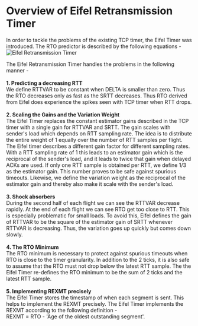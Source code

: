 # Overview of Eifel Retransmission Timer
In order to tackle the problems of the existing TCP timer, the Eifel Timer was introduced. The RTO predictor is described by the following equations - <br>
![Eifel Retransmission Timer ](https://i.imgur.com/WObFdkm.png)

The Eifel Retransmission Timer handles the problems in the following manner - <br><br>
<b>1. Predicting a decreasing RTT</b><br>
We define RTTVAR to be constant when DELTA is smaller than zero. Thus the RTO decreases only as fast as the SRTT decreases. Thus RTO derived from Eifel does experience the spikes seen with TCP timer when RTT drops.<br><br>
<b>2. Scaling the Gains and the Variation Weight</b><br>
The Eifel Timer replaces the constant estimator gains described in the TCP timer with a single gain for RTTVAR and SRTT. The gain scales with sender's load which depends on RTT sampling rate. The idea is to distribute the entire weight of 1 equally over the number of RTT samples per flight. The Eifel timer describes a different gain factor for different sampling rates. With a RTT sampling rate of 1 this leads to an estimator gain which is the reciprocal of the sender's load, and it leads to twice that gain when delayed ACKs are used. If only one RTT sample is obtained per RTT, we define 1/3 as the estimator gain. This number proves to be safe against spurious timeouts. Likewise, we define the variation weight as the reciprocal of the estimator gain and thereby also make it scale with the sender's load.<br><br>
<b>3. Shock absorbers</b><br>
During the second half of each flight we can see the RTTVAR decrease rapidly. At the end of each flight we can see RTO get too close to RTT. This is especially problematic for small loads. To avoid this, Eifel defines the gain of RTTVAR to be the square of the estimator gain of SRTT whenever RTTVAR is decreasing. Thus, the variation goes up quickly but comes down slowly. <br><br>
<b>4. The RTO Minimum</b><br>
The RTO minimum is necessary to protect against spurious timeouts when RTO is close to the timer granularity. In addition to the 2 ticks, it is also safe to assume that the RTO must not drop below the latest RTT sample. The the Eifel Timer re-defines the RTO minimum to be the sum of 2 ticks and the latest RTT sample.<br><br>
<b>5. Implementing REXMT precisely</b><br>
The Eifel Timer stores the timestamp of when each segment is sent. This helps to implement the REXMT precisely. The Eifel Timer implements the REXMT according to the following definition -<br>
REXMT = RTO - 'Age of the oldest outstanding segment'.<br><br>


